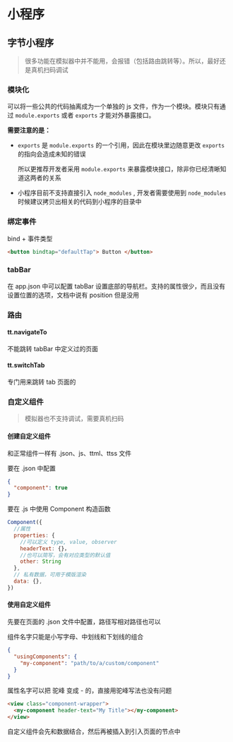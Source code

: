# 小程序

## 字节小程序

> 很多功能在模拟器中并不能用，会报错（包括路由跳转等）。所以，最好还是真机扫码调试

### 模块化

可以将一些公共的代码抽离成为一个单独的 js 文件，作为一个模块。模块只有通过 `module.exports` 或者 `exports` 才能对外暴露接口。

**需要注意的是：**

- `exports` 是 `module.exports` 的一个引用，因此在模块里边随意更改 `exports` 的指向会造成未知的错误

  所以更推荐开发者采用 `module.exports` 来暴露模块接口，除非你已经清晰知道这两者的关系

- 小程序目前不支持直接引入 `node_modules` , 开发者需要使用到 `node_modules` 时候建议拷贝出相关的代码到小程序的目录中

### 绑定事件

bind + 事件类型

```html
<button bindtap="defaultTap"> Button </button>
```

### tabBar

在 app.json 中可以配置 tabBar 设置底部的导航栏。支持的属性很少，而且没有设置位置的选项，文档中说有 position 但是没用

### 路由

#### tt.navigateTo

不能跳转 tabBar 中定义过的页面

#### tt.switchTab

专门用来跳转 tab 页面的

### 自定义组件

> 模拟器也不支持调试，需要真机扫码

#### 创建自定义组件

和正常组件一样有 .json、js、ttml、ttss 文件

要在 .json 中配置

```json
{
  "component": true
}
```

要在 .js 中使用 Component 构造函数

```js
Component({
  //属性
  properties: {
    //可以定义 type, value, observer
    headerText: {}，
    //也可以简写，会有对应类型的默认值
    other: String
  },
  // 私有数据，可用于模版渲染
  data: {},
})
```

#### 使用自定义组件

先要在页面的 .json 文件中配置，路径写相对路径也可以

组件名字只能是小写字母、中划线和下划线的组合

```json
{
  "usingComponents": {
    "my-component": "path/to/a/custom/component"
  }
}
```

属性名字可以把 驼峰 变成 - 的，直接用驼峰写法也没有问题

```html
<view class="component-wrapper">
  <my-component header-text="My Title"></my-component>
</view>
```

自定义组件会先和数据结合，然后再被插入到引入页面的节点中

